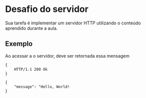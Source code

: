 # Desafio do servidor

Sua tarefa é implementar um servidor HTTP utilizando o conteúdo aprendido durante a aula.

## Exemplo
Ao acessar a o servidor, deve ser retornada essa mensagem
```
{
    HTTP/1.1 200 Ok
}
```

```
{
    "message": "Hello, World!
}
```